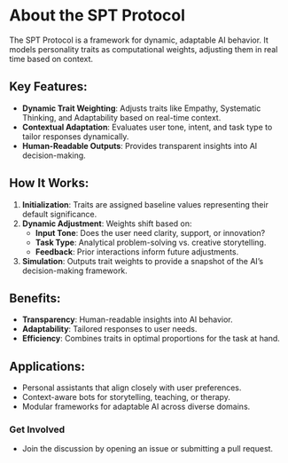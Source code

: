 # About the SPT Protocol
The SPT Protocol is a framework for dynamic, adaptable AI behavior. It models personality traits as computational weights, adjusting them in real time based on context.

## Key Features:
- **Dynamic Trait Weighting**: Adjusts traits like Empathy, Systematic Thinking, and Adaptability based on real-time context.
- **Contextual Adaptation**: Evaluates user tone, intent, and task type to tailor responses dynamically.
- **Human-Readable Outputs**: Provides transparent insights into AI decision-making.

## How It Works:
1. **Initialization**: Traits are assigned baseline values representing their default significance.
2. **Dynamic Adjustment**: Weights shift based on:
   - **Input Tone**: Does the user need clarity, support, or innovation?
   - **Task Type**: Analytical problem-solving vs. creative storytelling.
   - **Feedback**: Prior interactions inform future adjustments.
3. **Simulation**: Outputs trait weights to provide a snapshot of the AI’s decision-making framework.

## Benefits:
- **Transparency**: Human-readable insights into AI behavior.
- **Adaptability**: Tailored responses to user needs.
- **Efficiency**: Combines traits in optimal proportions for the task at hand.

## Applications:
- Personal assistants that align closely with user preferences.
- Context-aware bots for storytelling, teaching, or therapy.
- Modular frameworks for adaptable AI across diverse domains.

### Get Involved
- Join the discussion by opening an issue or submitting a pull request.

